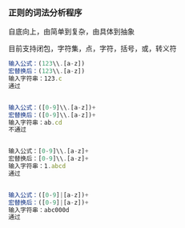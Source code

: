 ### 正则的词法分析程序

自底向上，由简单到复杂，由具体到抽象

目前支持闭包，字符集，点，字符，括号，或，转义符

```javascript
输入公式：(123\\.[a-z])
宏替换后：(123\\.[a-z])
输入字符串：123.c
通过


输入公式：([0-9]\\.[a-z])+
宏替换后：([0-9]\\.[a-z])+
输入字符串：ab.cd
不通过


输入公式：[0-9]\\.[a-z]+
宏替换后：[0-9]\\.[a-z]+
输入字符串：1.abcd
通过


输入公式：([0-9]|[a-z])+
宏替换后：([0-9]|[a-z])+
输入字符串：abc000d
通过
```
